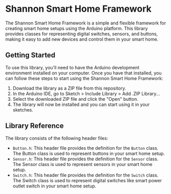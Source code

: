 # Shannon Smart Home Framework

The Shannon Smart Home Framework is a simple and flexible framework for creating smart home setups using the Arduino platform. This library provides classes for representing digital switches, sensors, and buttons, making it easy to add new devices and control them in your smart home.

## Getting Started

To use this library, you'll need to have the Arduino development environment installed on your computer. Once you have that installed, you can follow these steps to start using the Shannon Smart Home Framework:

1. Download the library as a ZIP file from this repository.
2. In the Arduino IDE, go to Sketch > Include Library > Add .ZIP Library...
3. Select the downloaded ZIP file and click the "Open" button.
4. The library will now be installed and you can start using it in your sketches.

## Library Reference

The library consists of the following header files:

- `Button.h`: This header file provides the definition for the `Button` class. The Button class is used to represent buttons in your smart home setup.
- `Sensor.h`: This header file provides the definition for the `Sensor` class. The Sensor class is used to represent sensors in your smart home setup.
- `Switch.h`: This header file provides the definition for the `Switch` class. The Switch class is used to represent digital switches like smart power outlet switch in your smart home setup.
